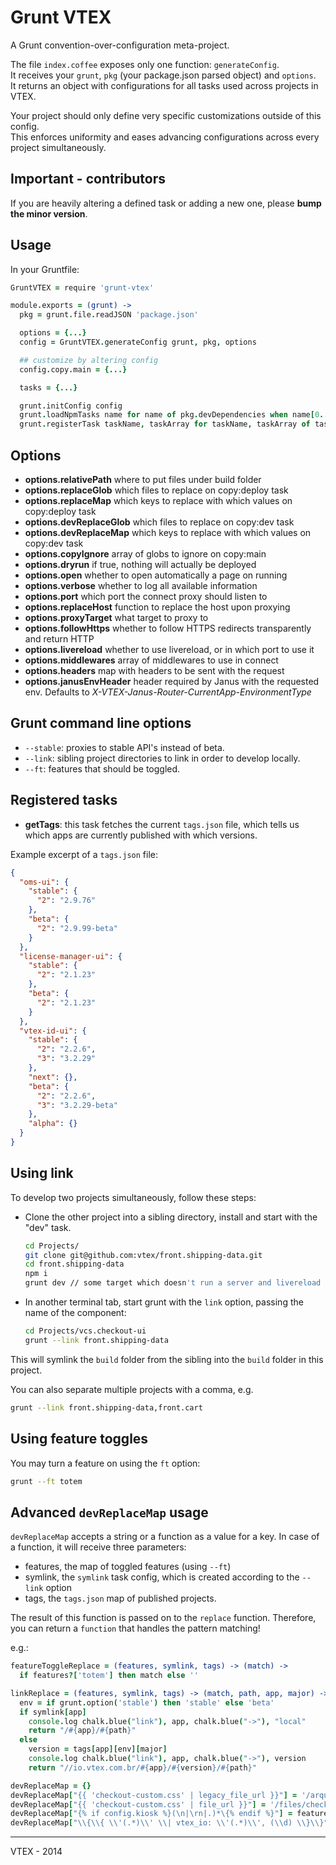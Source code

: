 # Grunt VTEX

A Grunt convention-over-configuration meta-project.

The file `index.coffee` exposes only one function: `generateConfig`.  
It receives your `grunt`, `pkg` (your package.json parsed object) and `options`.  
It returns an object with configurations for all tasks used across projects in VTEX.  

Your project should only define very specific customizations outside of this config.  
This enforces uniformity and eases advancing configurations across every project simultaneously.

## Important - contributors

If you are heavily altering a defined task or adding a new one, please **bump the minor version**.

## Usage

In your Gruntfile:

```coffee
GruntVTEX = require 'grunt-vtex'

module.exports = (grunt) ->
  pkg = grunt.file.readJSON 'package.json'

  options = {...}
  config = GruntVTEX.generateConfig grunt, pkg, options

  ## customize by altering config
  config.copy.main = {...}

  tasks = {...}

  grunt.initConfig config
  grunt.loadNpmTasks name for name of pkg.devDependencies when name[0..5] is 'grunt-'
  grunt.registerTask taskName, taskArray for taskName, taskArray of tasks
```

## Options

- **options.relativePath** where to put files under build folder  
- **options.replaceGlob** which files to replace on copy:deploy task  
- **options.replaceMap** which keys to replace with which values on copy:deploy task  
- **options.devReplaceGlob** which files to replace on copy:dev task  
- **options.devReplaceMap** which keys to replace with which values on copy:dev task  
- **options.copyIgnore** array of globs to ignore on copy:main  
- **options.dryrun** if true, nothing will actually be deployed  
- **options.open** whether to open automatically a page on running  
- **options.verbose** whether to log all available information  
- **options.port** which port the connect proxy should listen to  
- **options.replaceHost** function to replace the host upon proxying  
- **options.proxyTarget** what target to proxy to  
- **options.followHttps** whether to follow HTTPS redirects transparently and return HTTP  
- **options.livereload** whether to use livereload, or in which port to use it
- **options.middlewares** array of middlewares to use in connect
- **options.headers** map with headers to be sent with the request
- **options.janusEnvHeader** header required by Janus with the requested env. Defaults to *X-VTEX-Janus-Router-CurrentApp-EnvironmentType*

## Grunt command line options

- `--stable`: proxies to stable API's instead of beta.
- `--link`: sibling project directories to link in order to develop locally.
- `--ft`: features that should be toggled.

## Registered tasks

- **getTags**: this task fetches the current `tags.json` file, which tells us which apps are currently published with which versions. 

Example excerpt of a `tags.json` file:

```json
{
  "oms-ui": {
    "stable": {
      "2": "2.9.76"
    },
    "beta": {
      "2": "2.9.99-beta"
    }
  },
  "license-manager-ui": {
    "stable": {
      "2": "2.1.23"
    },
    "beta": {
      "2": "2.1.23"
    }
  },
  "vtex-id-ui": {
    "stable": {
      "2": "2.2.6",
      "3": "3.2.29"
    },
    "next": {},
    "beta": {
      "2": "2.2.6",
      "3": "3.2.29-beta"
    },
    "alpha": {}
  }
}
```

## Using link

To develop two projects simultaneously, follow these steps:

- Clone the other project into a sibling directory, install and start with the "dev" task.
  ```bash
  cd Projects/
  git clone git@github.com:vtex/front.shipping-data.git
  cd front.shipping-data
  npm i
  grunt dev // some target which doesn't run a server and livereload
  ```
- In another terminal tab, start grunt with the `link` option, passing the name 
  of the component:
  ```bash
  cd Projects/vcs.checkout-ui
  grunt --link front.shipping-data
  ```

This will symlink the `build` folder from the sibling into the `build` folder in this project.

You can also separate multiple projects with a comma, e.g.

```bash
grunt --link front.shipping-data,front.cart
```

## Using feature toggles

You may turn a feature on using the `ft` option:

```bash
grunt --ft totem
```

## Advanced `devReplaceMap` usage

`devReplaceMap` accepts a string or a function as a value for a key. In case of a function, it will receive three parameters:

- features, the map of toggled features (using `--ft`)
- symlink, the `symlink` task config, which is created according to the `--link` option
- tags, the `tags.json` map of published projects.

The result of this function is passed on to the `replace` function. Therefore, you can return a `function` that handles the pattern matching!

e.g.:

```coffee
featureToggleReplace = (features, symlink, tags) ->	(match) ->
  if features?['totem'] then match else ''

linkReplace = (features, symlink, tags) -> (match, path, app, major) ->
  env = if grunt.option('stable') then 'stable' else 'beta'
  if symlink[app]
    console.log chalk.blue("link"), app, chalk.blue("->"), "local"
    return "/#{app}/#{path}"
  else
    version = tags[app][env][major]
    console.log chalk.blue("link"), app, chalk.blue("->"), version
    return "//io.vtex.com.br/#{app}/#{version}/#{path}"

devReplaceMap = {}
devReplaceMap["{{ 'checkout-custom.css' | legacy_file_url }}"] = '/arquivos/checkout-custom.css'
devReplaceMap["{{ 'checkout-custom.css' | file_url }}"] = '/files/checkout-custom.css'
devReplaceMap["{% if config.kiosk %}(\n|\rn|.)*\{% endif %}"] = featureToggleReplace
devReplaceMap["\\{\\{ \\'(.*)\\' \\| vtex_io: \\'(.*)\\', (\\d) \\}\\}"] = linkReplace
```

------

VTEX - 2014
